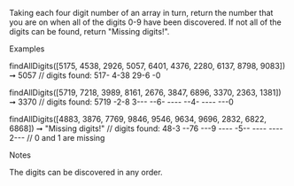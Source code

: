 Taking each four digit number of an array in turn, return the number that you are on when all of the digits 0-9 have been discovered. If not all of the digits can be found, return "Missing digits!".

Examples

findAllDigits([5175, 4538, 2926, 5057, 6401, 4376, 2280, 6137, 8798, 9083]) ➞ 5057
// digits found:  517-  4-38  29-6  -0

findAllDigits([5719, 7218, 3989, 8161, 2676, 3847, 6896, 3370, 2363, 1381]) ➞ 3370
// digits found:  5719  -2-8  3---  --6-  ----  --4-  ----  ---0

findAllDigits([4883, 3876, 7769, 9846, 9546, 9634, 9696, 2832, 6822, 6868]) ➞ "Missing digits!"
// digits found:  48-3  --76  ---9  ----  -5--  ----  ----  2---
// 0 and 1 are missing

Notes

The digits can be discovered in any order.